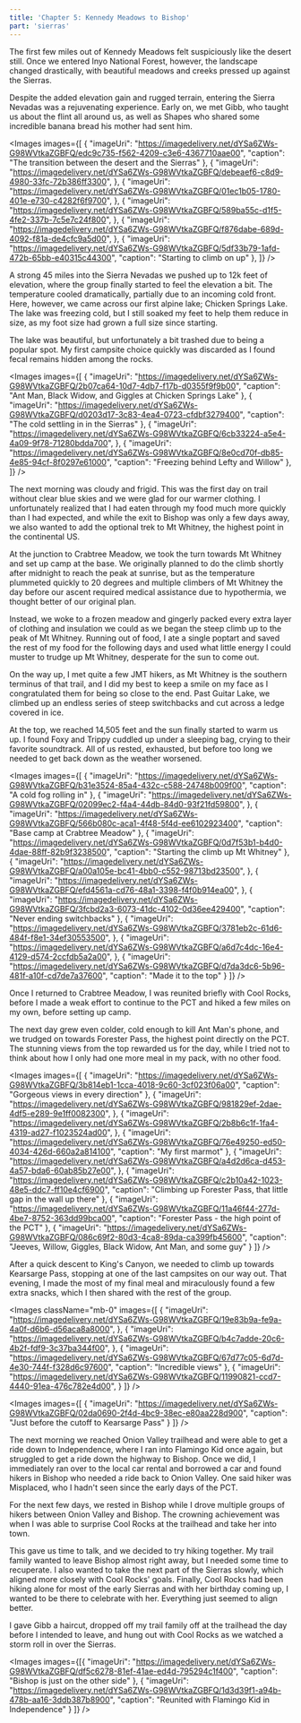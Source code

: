```yaml
---
title: 'Chapter 5: Kennedy Meadows to Bishop'
part: 'sierras'
---
```


<script lang="ts">
import Images from '$lib/components/Images.svelte';
</script>

The first few miles out of Kennedy Meadows felt suspiciously like the desert still. Once we entered Inyo National
Forest, however, the landscape changed drastically, with beautiful meadows and creeks pressed up against the Sierras.

Despite the added elevation gain and rugged terrain, entering the Sierra Nevadas was a rejuvenating experience. Early
on, we met Gibb, who taught us about the flint all around us, as well as Shapes who shared some incredible banana bread
his mother had sent him.

<Images images={[
{
"imageUri": "https://imagedelivery.net/dYSa6ZWs-G98WVtkaZGBFQ/edc9c735-f562-4209-c3e6-4367710aae00",
"caption": "The transition between the desert and the Sierras"
},
{
"imageUri": "https://imagedelivery.net/dYSa6ZWs-G98WVtkaZGBFQ/debeaef6-c8d9-4980-33fc-72b386ff3300",
},
{
"imageUri": "https://imagedelivery.net/dYSa6ZWs-G98WVtkaZGBFQ/01ec1b05-1780-401e-e730-c4282f6f9700",
},
{
"imageUri": "https://imagedelivery.net/dYSa6ZWs-G98WVtkaZGBFQ/589ba55c-d1f5-4fe2-337b-7c5e7c24f800",
},
{
"imageUri": "https://imagedelivery.net/dYSa6ZWs-G98WVtkaZGBFQ/f876dabe-689d-4092-f81a-de4cfc9a5d00",
},
{
"imageUri": "https://imagedelivery.net/dYSa6ZWs-G98WVtkaZGBFQ/5df33b79-1afd-472b-65bb-e40315c44300",
"caption": "Starting to climb on up"
},
]} />

A strong 45 miles into the Sierra Nevadas we pushed up to 12k feet of elevation, where the group finally started to feel
the elevation a bit. The temperature cooled dramatically, partially due to an incoming cold front. Here, however, we
came across our first alpine lake; Chicken Springs Lake. The lake was freezing cold, but I still soaked my feet to help
them reduce in size, as my foot size had grown a full size since starting.

The lake was beautiful, but unfortunately a bit trashed due to being a popular spot. My first campsite choice quickly
was discarded as I found fecal remains hidden among the rocks.

<Images images={[
{
"imageUri": "https://imagedelivery.net/dYSa6ZWs-G98WVtkaZGBFQ/2b07ca64-10d7-4db7-f17b-d0355f9f9b00",
"caption": "Ant Man, Black Widow, and Giggles at Chicken Springs Lake"
},
{
"imageUri": "https://imagedelivery.net/dYSa6ZWs-G98WVtkaZGBFQ/d0203d17-3c83-4ea4-0723-cfdbf3279400",
"caption": "The cold settling in in the Sierras"
},
{
"imageUri": "https://imagedelivery.net/dYSa6ZWs-G98WVtkaZGBFQ/6cb33224-a5e4-4a09-9f78-71280bdda700",
},
{
"imageUri": "https://imagedelivery.net/dYSa6ZWs-G98WVtkaZGBFQ/8e0cd70f-db85-4e85-94cf-8f0297e61000",
"caption": "Freezing behind Lefty and Willow"
},
]} />

The next morning was cloudy and frigid. This was the first day on trail without clear blue skies and we were glad for
our warmer clothing. I unfortunately realized that I had eaten through my food much more quickly than I had expected,
and while the exit to Bishop was only a few days away, we also wanted to add the optional trek to Mt Whitney, the
highest point in the continental US.

At the junction to Crabtree Meadow, we took the turn towards Mt Whitney and set up camp at the base. We originally
planned to do the climb shortly after midnight to reach the peak at sunrise, but as the temperature plummeted quickly to
20 degrees and multiple climbers of Mt Whitney the day before our ascent required medical assistance due to hypothermia,
we thought better of our original plan.

Instead, we woke to a frozen meadow and gingerly packed every extra layer of clothing and insulation we could as we
began the steep climb up to the peak of Mt Whitney. Running out of food, I ate a single poptart and saved the rest of my
food for the following days and used what little energy I could muster to trudge up Mt Whitney, desperate for the sun to
come out.

On the way up, I met quite a few JMT hikers, as Mt Whitney is the southern terminus of that trail, and I did my best to
keep a smile on my face as I congratulated them for being so close to the end. Past Guitar Lake, we climbed up an
endless series of steep switchbacks and cut across a ledge covered in ice.

At the top, we reached 14,505 feet and the sun finally started to warm us up. I found Foxy and Trippy cuddled up under a
sleeping bag, crying to their favorite soundtrack. All of us rested, exhausted, but before too long we needed to get
back down as the weather worsened.

<Images images={[
{
"imageUri": "https://imagedelivery.net/dYSa6ZWs-G98WVtkaZGBFQ/b31e3524-85a4-432c-c588-24748b009f00",
"caption": "A cold fog rolling in"
},
{
"imageUri": "https://imagedelivery.net/dYSa6ZWs-G98WVtkaZGBFQ/02099ec2-f4a4-44db-84d0-93f21fd59800",
},
{
"imageUri": "https://imagedelivery.net/dYSa6ZWs-G98WVtkaZGBFQ/566b080c-aca1-4f48-5f4d-ee6102923400",
"caption": "Base camp at Crabtree Meadow"
},
{
"imageUri": "https://imagedelivery.net/dYSa6ZWs-G98WVtkaZGBFQ/0d7f53b1-b4d0-4dae-88ff-82b9f3238500",
"caption": "Starting the climb up Mt Whitney"
},
{
"imageUri": "https://imagedelivery.net/dYSa6ZWs-G98WVtkaZGBFQ/a00a105e-bc41-4bb0-c552-98713bd23500",
},
{
"imageUri": "https://imagedelivery.net/dYSa6ZWs-G98WVtkaZGBFQ/efd4561a-cd76-48a1-3398-f4f0b914ea00",
},
{
"imageUri": "https://imagedelivery.net/dYSa6ZWs-G98WVtkaZGBFQ/3fcbd2a3-6073-41dc-4102-0d36ee429400",
"caption": "Never ending switchbacks"
},
{
"imageUri": "https://imagedelivery.net/dYSa6ZWs-G98WVtkaZGBFQ/3781eb2c-61d6-484f-f8e1-34ef30553500",
},
{
"imageUri": "https://imagedelivery.net/dYSa6ZWs-G98WVtkaZGBFQ/a6d7c4dc-16e4-4129-d574-2ccfdb5a2a00",
},
{
"imageUri": "https://imagedelivery.net/dYSa6ZWs-G98WVtkaZGBFQ/d7da3dc6-5b96-481f-a10f-cd7de7a37600",
"caption": "Made it to the top"
}
]} />

Once I returned to Crabtree Meadow, I was reunited briefly with Cool Rocks, before I made a weak effort to continue to
the PCT and hiked a few miles on my own, before setting up camp.

The next day grew even colder, cold enough to kill Ant Man's phone, and we trudged on towards Forester Pass, the highest
point directly on the PCT. The stunning views from the top rewarded us for the day, while I tried not to think about how
I only had one more meal in my pack, with no other food.

<Images images={[
{
"imageUri": "https://imagedelivery.net/dYSa6ZWs-G98WVtkaZGBFQ/3b814eb1-1cca-4018-9c60-3cf023f06a00",
"caption": "Gorgeous views in every direction"
},
{
"imageUri": "https://imagedelivery.net/dYSa6ZWs-G98WVtkaZGBFQ/981829ef-2dae-4df5-e289-9e1ff0082300",
},
{
"imageUri": "https://imagedelivery.net/dYSa6ZWs-G98WVtkaZGBFQ/2b8b6c1f-1fa4-4319-ad27-f1023524ad00",
},
{
"imageUri": "https://imagedelivery.net/dYSa6ZWs-G98WVtkaZGBFQ/76e49250-ed50-4034-426d-660a2a814100",
"caption": "My first marmot"
},
{
"imageUri": "https://imagedelivery.net/dYSa6ZWs-G98WVtkaZGBFQ/a4d2d6ca-d453-4a57-bda6-60ab85b27e00",
},
{
"imageUri": "https://imagedelivery.net/dYSa6ZWs-G98WVtkaZGBFQ/c2b10a42-1023-48e5-ddc7-ff10e4cf6900",
"caption": "Climbing up Forester Pass, that little gap in the wall up there"
},
{
"imageUri": "https://imagedelivery.net/dYSa6ZWs-G98WVtkaZGBFQ/11a46f44-277d-4be7-8752-363dd99bca00",
"caption": "Forester Pass - the high point of the PCT"
},
{
"imageUri": "https://imagedelivery.net/dYSa6ZWs-G98WVtkaZGBFQ/086c69f2-80d3-4ca8-89da-ca399fb45600",
"caption": "Jeeves, Willow, Giggles, Black Widow, Ant Man, and some guy"
}
]} />

After a quick descent to King's Canyon, we needed to climb up towards Kearsarge Pass, stopping at one of the last
campsites on our way out. That evening, I made the most of my final meal and miraculously found a few extra snacks,
which I then shared with the rest of the group.

<Images className="mb-0" images={[
{
"imageUri": "https://imagedelivery.net/dYSa6ZWs-G98WVtkaZGBFQ/19e83b9a-fe9a-4a0f-d6b6-d56aca8a8000",
},
{
"imageUri": "https://imagedelivery.net/dYSa6ZWs-G98WVtkaZGBFQ/b4c7adde-20c6-4b2f-fdf9-3c37ba344f00",
},
{
"imageUri": "https://imagedelivery.net/dYSa6ZWs-G98WVtkaZGBFQ/67d77c05-6d7d-4e30-744f-f328d6c97600",
"caption": "Incredible views"
},
{
"imageUri": "https://imagedelivery.net/dYSa6ZWs-G98WVtkaZGBFQ/11990821-ccd7-4440-91ea-476c782e4d00",
}
]} />

<Images images={[
{
"imageUri": "https://imagedelivery.net/dYSa6ZWs-G98WVtkaZGBFQ/02da0690-2f4d-4bc9-38ec-e80aa228d900",
"caption": "Just before the cutoff to Kearsarge Pass"
}
]} />

The next morning we reached Onion Valley trailhead and were able to get a ride down to Independence, where I ran into
Flamingo Kid once again, but struggled to get a ride down the highway to Bishop. Once we did, I immediately ran over to
the local car rental and borrowed a car and found hikers in Bishop who needed a ride back to Onion Valley. One said
hiker was Misplaced, who I hadn't seen since the early days of the PCT.

For the next few days, we rested in Bishop while I drove multiple groups of hikers between Onion Valley and Bishop. The
crowning achievement was when I was able to surprise Cool Rocks at the trailhead and take her into town.

This gave us time to talk, and we decided to try hiking together. My trail family wanted to leave Bishop almost right
away, but I needed some time to recuperate. I also wanted to take the next part of the Sierras slowly, which aligned
more closely with Cool Rocks' goals. Finally, Cool Rocks had been hiking alone for most of the early Sierras and with
her birthday coming up, I wanted to be there to celebrate with her. Everything just seemed to align better.

I gave Gibb a haircut, dropped off my trail family off at the trailhead the day before I intended to leave, and hung out
with Cool Rocks as we watched a storm roll in over the Sierras.

<Images images={[{
"imageUri": "https://imagedelivery.net/dYSa6ZWs-G98WVtkaZGBFQ/df5c6278-81ef-41ae-ed4d-795294c1f400",
"caption": "Bishop is just on the other side"
},
{
"imageUri": "https://imagedelivery.net/dYSa6ZWs-G98WVtkaZGBFQ/1d3d39f1-a94b-478b-aa16-3ddb387b8900",
"caption": "Reunited with Flamingo Kid in Independence"
}
]} />
